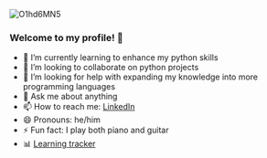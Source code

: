 ![O1hd6MN5](https://user-images.githubusercontent.com/107624221/177597082-4e528f0d-4e76-44db-89b5-e0dd24aeabac.gif)
### Welcome to my profile! 👋
- 🌱 I’m currently learning to enhance my python skills
- 👯 I’m looking to collaborate on python projects
- 🤔 I’m looking for help with expanding my knowledge into more programming languages
- 💬 Ask me about anything
- 📫 How to reach me: [LinkedIn](https://www.linkedin.com/in/charles-hydes/)  
- 😄 Pronouns: he/him
- ⚡ Fun fact: I play both piano and guitar
- 📊 [Learning tracker](https://github.com/HYD3S/LearningTracker/blob/main/README.md)
